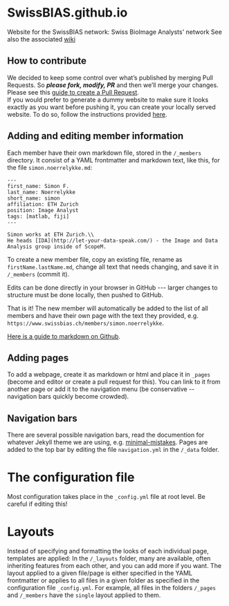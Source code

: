 # SwissBIAS.github.io
Website for the SwissBIAS network: Swiss BioImage Analysts' network
See also the associated [wiki](https://github.com/SwissBIAS/SwissBIAS.github.io/wiki)


## How to contribute
We decided to keep some control over what’s published by merging Pull Requests. So ***please fork, modify, PR*** and then we’ll merge your changes. Please see this [guide to create a Pull Request](https://docs.github.com/en/github/collaborating-with-pull-requests/proposing-changes-to-your-work-with-pull-requests/creating-a-pull-request). \
If you would prefer to generate a dummy website to make sure it looks exactly as you want before pushing it, you can create your locally served website. To do so, follow the instructions provided [here](https://github.com/imagej/imagej.github.io/blob/main/_pages/editing/advanced.md).

## Adding and editing member information
Each member have their own markdown file, stored in the `/_members` directory.
It consist of a YAML frontmatter and markdown text, like this, for the file `simon.noerrelykke.md`:

```
---
first_name: Simon F.
last_name: Noerrelykke
short_name: simon
affiliation: ETH Zurich
position: Image Analyst
tags: [matlab, fiji]
---

Simon works at ETH Zurich.\\
He heads [IDA](http://let-your-data-speak.com/) - the Image and Data Analysis group inside of ScopeM.
```

To create a new member file, copy an existing file, rename as `firstName.lastName.md`, change all text that needs changing, and save it in `/_members` (commit it).

Edits can be done directly in your browser in GitHub --- larger changes to structure must be done locally, then pushed to GitHub.

That is it!
The new member will automatically be added to the list of all members and have their own page with the text they provided, e.g. `https://www.swissbias.ch/members/simon.noerrelykke`.

[Here is a guide to markdown on Github](https://guides.github.com/features/mastering-markdown/).


## Adding pages
To add a webpage, create it as markdown or html and place it in `_pages` (become and editor or create a pull request for this).
You can link to it from another page or add it to the navigation menu (be conservative -- navigation bars quickly become crowded).

## Navigation bars
There are several possible navigation bars, read the documention for whatever Jekyll theme we are using, e.g. [minimal-mistakes](https://github.com/mmistakes/minimal-mistakes).
Pages are added to the top bar by editing the file `navigation.yml` in the `/_data` folder.

# The configuration file
Most configuration takes place in the `_config.yml` file at root level.
Be careful if editing this!

# Layouts
Instead of specifying and formatting the looks of each individual page, templates are applied:
In the `/_layouts` folder, many are available, often inheriting features from each other, and you can add more if you want.
The layout applied to a given file/page is either specified in the YAML frontmatter or applies to all files in a given folder as specified in the configuration file `_config.yml`.
For example, all files in the folders `/_pages` and `/_members` have the `single` layout applied to them.
